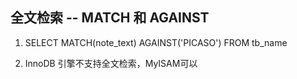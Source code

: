 

## 全文检索 -- MATCH 和 AGAINST
1. SELECT MATCH(note_text) AGAINST('PICASO') FROM tb_name

2. InnoDB 引擎不支持全文检索，MyISAM可以
